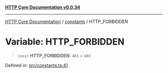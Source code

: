 [**HTTP Core Documentation v0.0.34**](../../README.md)

***

[HTTP Core Documentation](../../modules.md) / [constants](../README.md) / HTTP\_FORBIDDEN

# Variable: HTTP\_FORBIDDEN

> `const` **HTTP\_FORBIDDEN**: `403` = `403`

Defined in: [src/constants.ts:41](https://github.com/stonemjs/http-core/blob/424f80742be298e137f118c0e2e80266a8a78f3c/src/constants.ts#L41)

